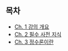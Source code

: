 ## 목차

* [Ch. 1 강의 개요](_draft/ch1.md)
* [Ch. 2 필수 사전 지식](_draft/ch2.md)
* [Ch. 3 정수론이란](_draft/ch3.md)

